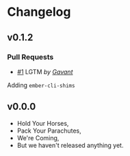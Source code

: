 # Changelog

## v0.1.2

### Pull Requests

-   [#1](https://github.com/Gavant/ember-changeset-steps/pull/1) LGTM _by [Gavant](https://github.com/Gavant)_

Adding `ember-cli-shims`

## v0.0.0

-   Hold Your Horses,
-   Pack Your Parachutes,
-   We're Coming,
-   But we haven't released anything yet.
